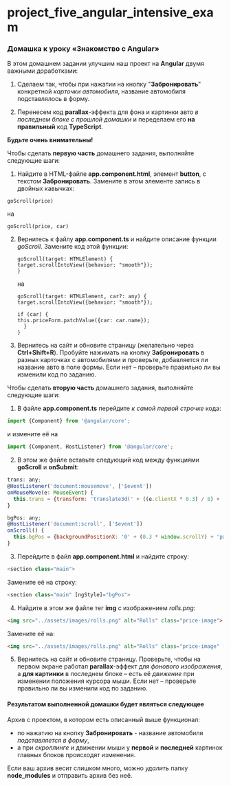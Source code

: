 # project_five_angular_intensive_exam

### Домашка к уроку «Знакомство с Angular»

В этом домашнем задании улучшим наш проект на **Angular** двумя важными доработками:

1. Сделаем так, чтобы при нажатии на кнопку "**Забронировать**" конкретной _карточки автомобиля_, 
название автомобиля подставлялось в форму.

2. Перенесем код **parallax**-эффекта для фона и картинки авто _в последнем блоке 
с прошлой домашки_ и переделаем его **на правильный** код **TypeScript**.

**Будьте очень внимательны!**

Чтобы сделать **первую часть** домашнего задания, выполняйте следующие шаги:

1. Найдите в HTML-файле **app.component.html**, элемент **button**, с текстом **Забронировать**. 
 Замените в этом элементе запись в двойных кавычках:

`
goScroll(price)
`
  
 на

`goScroll(price, car)
`

2. Вернитесь к файлу **app.component.ts** и найдите описание функции _goScroll_. Замените код этой функции:

    ```
    goScroll(target: HTMLElement) {
    target.scrollIntoView({behavior: "smooth"});
    }
    ```
   
    на

    ```
    goScroll(target: HTMLElement, car?: any) {
    target.scrollIntoView({behavior: "smooth"});
    
    if (car) {
    this.priceForm.patchValue({car: car.name});
      }
    }
    ```

3. Вернитесь на сайт и обновите страницу (желательно через **Ctrl+Shift+R**). 
 Пробуйте нажимать на кнопку **Забронировать** в разных карточках с автомобилями и проверьте, 
 добавляется ли название авто в поле формы. 
 Если нет – проверьте правильно ли вы изменили код по заданию.

Чтобы сделать **вторую часть** домашнего задания, выполняйте следующие шаги:

1. В файле **app.component.ts** перейдите _к самой первой строчке_ кода:

```js
import {Component} from '@angular/core';
```

и измените её на

```js
import {Component, HostListener} from '@angular/core';
```

2. В этом же файле вставьте следующий код между функциями **goScroll** и **onSubmit**:

```js
trans: any;
@HostListener('document:mousemove', ['$event'])
onMouseMove(e: MouseEvent) {
  this.trans = {transform: 'translate3d(' + ((e.clientX * 0.3) / 8) + 'px,' + ((e.clientY * 0.3) / 8) + 'px,0px)'};
}

bgPos: any;
@HostListener('document:scroll', ['$event'])
onScroll() {
  this.bgPos = {backgroundPositionX: '0' + (0.3 * window.scrollY) + 'px'};
}
```

3. Перейдите в файл **app.component.html** и найдите строку:

```js
<section class="main">
```

Замените её на строку:

```js
<section class="main" [ngStyle]="bgPos">
```

4. Найдите в этом же файле тег **img** с изображением _rolls.png_:

```html
<img src="../assets/images/rolls.png" alt="Rolls" class="price-image">
```

Замените её на:

```html
<img src="../assets/images/rolls.png" alt="Rolls" class="price-image" [ngStyle]="trans">
```

5. Вернитесь на сайт и обновите страницу. 
Проверьте, чтобы на первом экране работал **parallax**-эффект для _фонового изображения_, 
а **для картинки** в последнем блоке – есть её _движение_ при изменении положения курсора мыши.
 Если нет – проверьте правильно ли вы изменили код по заданию.


#### Результатом выполненной домашки будет являться следующее

Архив с проектом, в котором есть описанный выше функционал: 
- по нажатию на кнопку **Забронировать** - название автомобиля _подставляется в форму_, 
- а при _скроллинге_ и движении мыши у **первой** и **последней** картинок главных блоков 
 происходят изменения. 

Если ваш архив весит слишком много, можно _удалить_ папку **node_modules** и отправить архив без неё.
